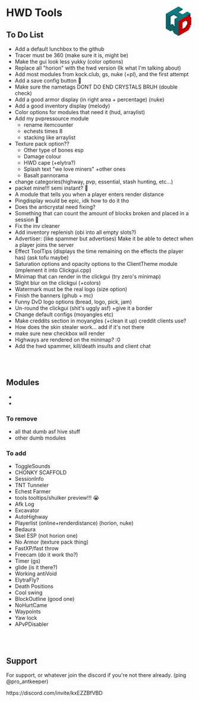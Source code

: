 # HWD Tools <a href="https://discord.com/invite/kxEZZBfVBD"><img align="right" src="HWD Tools/Assets/Logo.png" height="80px" /></a>

## To Do List
- Add a default lunchbox to the github
- Tracer must be 360 (make sure it is, might be)
- Make the gui look less yukky (color options) 
- Replace all "horion" with the hwd version (Ik what I'm talking about)
- Add most modules from kock.club, gs, nuke (+pl), and the first attempt
- Add a save config button 🧠
- Make sure the nametags DONT DO END CRYSTALS BRUH (double check)
- Add a good armor display (in right area + percentage) (nuke)
- Add a good inventory display (melody)
- Color options for modules that need it (hud, arraylist)
- Add my pvpressource module
  - rename itemcounter
  - echests times 8
  - stacking like arraylist
- Texture pack option??
  - Other type of bones esp
  - Damage colour
  - HWD cape (+elytra?)
  - Splash text "we love miners" +other ones
  - Basalt pannorama
- change categories(highway, pvp, essential, stash hunting, etc...)
- packet mine!!! semi instant? 🥺
- A module that tells you when a player enters render distance
- Pingdisplay would be epic, idk how to do it tho
- Does the anticrystal need fixing?
- Something that can count the amount of blocks broken and placed in a session 🤑
- Fix the inv cleaner 
- Add inventory replenish (obi into all empty slots?)
- Advertiser: (like spammer but advertises) Make it be able to detect when a player joins the server
- Effect ToolTips (displays the time remaining on the effects the player has) (ask tofu maybe)
- Saturation options and opacity options to the ClientTheme module (implement it into Clickgui.cpp)
- Minimap that can render in the clickgui (try zero's minimap)
- Slight blur on the clickgui (+colors)
- Watermark must be the real logo (size option)
- Finish the banners (gihub + mc)
- Funny DvD logo options (bread, logo, pick, jam)
- Un-round the clickgui (shit's uggly asf) +give it a border
- Change default configs (moyangles etc)
- Make creddits section in moyangles (+clean it up) creddit clients use?
- How does the skin stealer work... add if it's not there
- make sure new checkbox will render
- Highways are rendered on the minimap? :0
- Add the hwd spammer, kill/death insults and client chat
<br>
<br>

## Modules
-
-
  
### To remove
- all that dumb asf hive stuff
- other dumb modules
  
### To add
- ToggleSounds
- CHONKY SCAFFOLD
- SessionInfo
- TNT Tunneler
- Echest Farmer
- tools tooltips/shulker preview!!! 😭
- Afk Log
- Excavator
- AutoHighway
- Playerlist (online+renderdistance) (horion, nuke)
- Bedaura 
- Skel ESP (not horion one)
- No Armor (texture pack thing)
- FastXP/fast throw
- Freecam (do it work tho?)
- Timer (gs)
- glide (is it there?)
- Working antiVoid
- ElytraFly?
- Death Positions
- Cool swing
- BlockOutline (good one)
- NoHurtCame
- Waypoints
- Yaw lock
- APvPDisabler

<br>
<br>   

## Support
For support, or whatever join the discord if you're not there already. (ping @pro_antkeeper)
<p></p>https://discord.com/invite/kxEZZBfVBD
